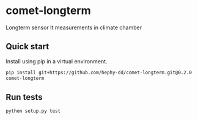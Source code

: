 # comet-longterm

Longterm sensor It measurements in climate chamber

## Quick start

Install using pip in a virtual environment.

```bash
pip install git+https://github.com/hephy-dd/comet-longterm.git@0.2.0
comet-longterm
```

## Run tests

```bash
python setup.py test
```
